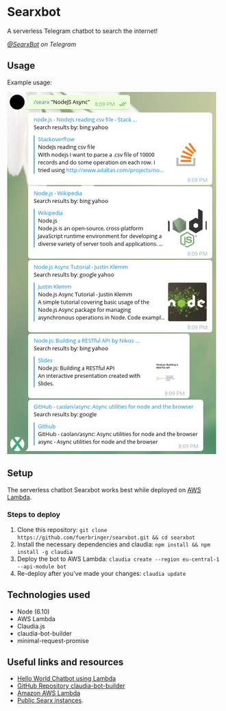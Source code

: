 # Searxbot
A serverless Telegram chatbot to search the internet!

_[@SearxBot](https://t.me/SearxBot) on Telegram_

## Usage
Example usage:

![SearxBot Usage Example](https://github.com/fuerbringer/searxbot/raw/master/usage.png)

## Setup
The serverless chatbot Searxbot works best while deployed on [AWS Lambda](https://aws.amazon.com/lambda/).

### Steps to deploy

1. Clone this repository: `git clone https://github.com/fuerbringer/searxbot.git && cd searxbot`
2. Install the necessary dependencies and claudia: `npm install && npm install -g claudia`
3. Deploy the bot to AWS Lambda: `claudia create --region eu-central-1 --api-module bot`
4. Re-deploy after you've made your changes: `claudia update`

## Technologies used

- Node (6.10)
- AWS Lambda
- Claudia.js
- claudia-bot-builder
- minimal-request-promise

## Useful links and resources
- [Hello World Chatbot using Lambda](https://claudiajs.com/tutorials/hello-world-chatbot.html)
- [GitHub Repository claudia-bot-builder](https://github.com/claudiajs/claudia-bot-builder)
- [Amazon AWS Lambda](https://aws.amazon.com/lambda/)
- [Public Searx instances](https://github.com/asciimoo/searx/wiki/Searx-instances).
